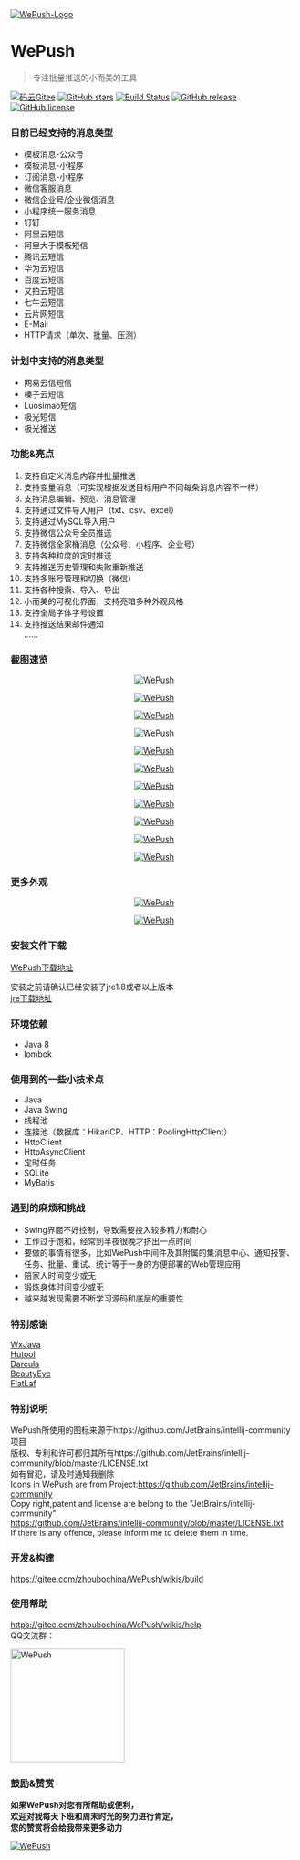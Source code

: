 <a href="https://gitee.com/zhoubochina/WePush">
 <img alt="WePush-Logo" src="http://download.zhoubochina.com/wePush/img/logo-128.png">
</a>
  
# WePush 
> 专注批量推送的小而美的工具  

[![码云Gitee](https://gitee.com/zhoubochina/WePush/badge/star.svg?theme=blue)](https://gitee.com/zhoubochina/WePush)
[![GitHub stars](https://img.shields.io/github/stars/rememberber/WePush.svg)](https://github.com/rememberber/WePush)
[![Build Status](https://travis-ci.org/rememberber/WePush.svg?branch=master)](https://travis-ci.org/rememberber/WePush)
[![GitHub release](https://img.shields.io/github/release/rememberber/WePush.svg)](https://github.com/rememberber/WePush/releases)
[![GitHub license](https://img.shields.io/github/license/rememberber/WePush.svg)](https://github.com/rememberber/WePush/blob/master/LICENSE.txt)

### 目前已经支持的消息类型
+ 模板消息-公众号  
+ 模板消息-小程序  
+ 订阅消息-小程序  
+ 微信客服消息  
+ 微信企业号/企业微信消息  
+ 小程序统一服务消息  
+ 钉钉 
+ 阿里云短信  
+ 阿里大于模板短信  
+ 腾讯云短信  
+ 华为云短信  
+ 百度云短信 
+ 又拍云短信  
+ 七牛云短信  
+ 云片网短信  
+ E-Mail
+ HTTP请求（单次、批量、压测）

### 计划中支持的消息类型
+ 网易云信短信  
+ 榛子云短信  
+ Luosimao短信  
+ 极光短信  
+ 极光推送  

### 功能&亮点
1. 支持自定义消息内容并批量推送  
2. 支持变量消息（可实现根据发送目标用户不同每条消息内容不一样）
3. 支持消息编辑、预览、消息管理  
4. 支持通过文件导入用户（txt、csv、excel）  
5. 支持通过MySQL导入用户  
6. 支持微信公众号全员推送  
7. 支持微信全家桶消息（公众号、小程序、企业号）
8. 支持各种粒度的定时推送  
9. 支持推送历史管理和失败重新推送  
10. 支持多账号管理和切换（微信） 
11. 支持各种搜索、导入、导出  
12. 小而美的可视化界面，支持亮暗多种外观风格  
13. 支持全局字体字号设置  
14. 支持推送结果邮件通知  
……

### 截图速览
<p align="center">
  <a href="http://download.zhoubochina.com/wePush/img/%E5%9B%BE%E5%83%8F%20198.png">
   <img alt="WePush" src="http://download.zhoubochina.com/wePush/img/%E5%9B%BE%E5%83%8F%20198.png">
  </a>
</p>  
<p align="center">
  <a href="http://download.zhoubochina.com/wePush/img/wepush-sshot-5.png">
   <img alt="WePush" src="http://download.zhoubochina.com/wePush/img/wepush-sshot-5.png">
  </a>
</p> 
<p align="center">
  <a href="http://download.zhoubochina.com/wePush/img/wepush-sshot-6.png">
   <img alt="WePush" src="http://download.zhoubochina.com/wePush/img/wepush-sshot-6.png">
  </a>
</p> 
<p align="center">
  <a href="http://download.zhoubochina.com/wePush/img/%E5%9B%BE%E5%83%8F%20199.png">
   <img alt="WePush" src="http://download.zhoubochina.com/wePush/img/%E5%9B%BE%E5%83%8F%20199.png">
  </a>
</p>
<p align="center">
  <a href="http://download.zhoubochina.com/wePush/img/%E5%9B%BE%E5%83%8F%20200.png">
   <img alt="WePush" src="http://download.zhoubochina.com/wePush/img/%E5%9B%BE%E5%83%8F%20200.png">
  </a>
</p>
<p align="center">
  <a href="http://download.zhoubochina.com/wePush/img/%E5%9B%BE%E5%83%8F%20202.png">
   <img alt="WePush" src="http://download.zhoubochina.com/wePush/img/%E5%9B%BE%E5%83%8F%20202.png">
  </a>
</p>
<p align="center">
  <a href="http://download.zhoubochina.com/wePush/img/%E5%9B%BE%E5%83%8F%20204.png">
   <img alt="WePush" src="http://download.zhoubochina.com/wePush/img/%E5%9B%BE%E5%83%8F%20204.png">
  </a>
</p>
<p align="center">
  <a href="http://download.zhoubochina.com/wePush/img/%E5%9B%BE%E5%83%8F%20205.png">
   <img alt="WePush" src="http://download.zhoubochina.com/wePush/img/%E5%9B%BE%E5%83%8F%20205.png">
  </a>
</p>
<p align="center">
  <a href="http://download.zhoubochina.com/wePush/img/sshot-10.png">
   <img alt="WePush" src="http://download.zhoubochina.com/wePush/img/sshot-10.png">
  </a>
</p>
<p align="center">
  <a href="http://download.zhoubochina.com/wePush/img/%E5%9B%BE%E5%83%8F%20206.png">
   <img alt="WePush" src="http://download.zhoubochina.com/wePush/img/%E5%9B%BE%E5%83%8F%20206.png">
  </a>
</p>
<p align="center">
  <a href="http://download.zhoubochina.com/wePush/img/%E5%9B%BE%E5%83%8F%20207.png">
   <img alt="WePush" src="http://download.zhoubochina.com/wePush/img/%E5%9B%BE%E5%83%8F%20207.png">
  </a>
</p>

### 更多外观
<p align="center">
  <a href="http://download.zhoubochina.com/wePush/img/Image003.png">
   <img alt="WePush" src="http://download.zhoubochina.com/wePush/img/Image003.png">
  </a>
</p> 
<p align="center">
  <a href="http://download.zhoubochina.com/wePush/img/Image1.png">
   <img alt="WePush" src="http://download.zhoubochina.com/wePush/img/Image1.png">
  </a>
</p> 

### 安装文件下载

[WePush下载地址](https://gitee.com/zhoubochina/WePush/wikis/download)  

安装之前请确认已经安装了jre1.8或者以上版本   
[jre下载地址](http://www.oracle.com/technetwork/java/javase/downloads/jre8-downloads-2133155.html)  

### 环境依赖
+ Java 8
+ lombok

### 使用到的一些小技术点
+ Java  
+ Java Swing  
+ 线程池  
+ 连接池（数据库：HikariCP、HTTP：PoolingHttpClient）  
+ HttpClient  
+ HttpAsyncClient  
+ 定时任务  
+ SQLite  
+ MyBatis  

### 遇到的麻烦和挑战
+ Swing界面不好控制，导致需要投入较多精力和耐心
+ 工作过于饱和，经常到半夜很晚才挤出一点时间
+ 要做的事情有很多，比如WePush中间件及其附属的集消息中心、通知报警、任务、批量、重试、统计等于一身的方便部署的Web管理应用
+ 陪家人时间变少或无
+ 锻炼身体时间变少或无
+ 越来越发现需要不断学习源码和底层的重要性

### 特别感谢
[WxJava](https://gitee.com/binary/weixin-java-tools)  
[Hutool](http://hutool.cn/)  
[Darcula](https://github.com/bulenkov/Darcula)  
[BeautyEye](https://gitee.com/jackjiang/beautyeye)  
[FlatLaf](https://www.formdev.com/flatlaf/)  

### 特别说明
WePush所使用的图标来源于https://github.com/JetBrains/intellij-community项目  
版权、专利和许可都归其所有https://github.com/JetBrains/intellij-community/blob/master/LICENSE.txt  
如有冒犯，请及时通知我删除  
Icons in WePush are from Project:https://github.com/JetBrains/intellij-community  
Copy right,patent and license are belong to the "JetBrains/intellij-community"  
https://github.com/JetBrains/intellij-community/blob/master/LICENSE.txt  
If there is any offence, please inform me to delete them in time.  

### 开发&构建

https://gitee.com/zhoubochina/WePush/wikis/build

### 使用帮助

https://gitee.com/zhoubochina/WePush/wikis/help  
QQ交流群：
<p align="left">
  <a href="https://gitee.com/zhoubochina/WePush/wikis/help">
   <img alt="WePush" src="http://download.zhoubochina.com/file/wepush-qq-group.png" height="200" >
  </a>
</p>

### 鼓励&赞赏  
**如果WePush对您有所帮助或便利，  
欢迎对我每天下班和周末时光的努力进行肯定，  
您的赞赏将会给我带来更多动力**
<p align="left">
  <a href="https://gitee.com/zhoubochina/WePush">
   <img alt="WePush" src="http://download.zhoubochina.com/file/wx-zanshang.jpg">
  </a>
</p>